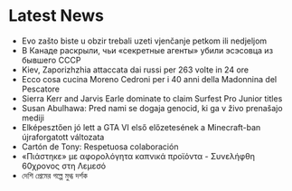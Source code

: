# Latest News
-  Evo zašto biste u obzir trebali uzeti vjenčanje petkom ili nedjeljom
-  В Канаде раскрыли, чьи «секретные агенты» убили эсэсовца из бывшего СССР
-  Kiev, Zaporizhzhia attaccata dai russi per 263 volte in 24 ore
-  Ecco cosa cucina Moreno Cedroni per i 40 anni della Madonnina del Pescatore
-  Sierra Kerr and Jarvis Earle dominate to claim Surfest Pro Junior titles
-  Susan Abulhawa: Pred nami se dogaja genocid, ki ga v živo prenašajo mediji
-  Elképesztően jó lett a GTA VI első előzetesének a Minecraft-ban újraforgatott változata
-  Cartón de Tony: Respetuosa colaboración
-  «Πιάστηκε» με αφορολόγητα καπνικά προϊόντα - Συνελήφθη 60χρονος στη Λεμεσό
-  দেশি প্রেমের গল্পে মুগ্ধ দর্শক

